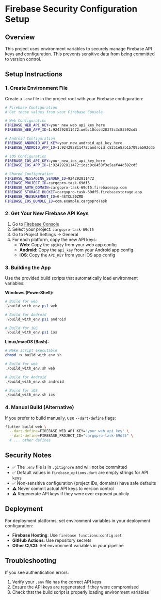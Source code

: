 # Firebase Security Configuration Setup

## Overview
This project uses environment variables to securely manage Firebase API keys and configuration. This prevents sensitive data from being committed to version control.

## Setup Instructions

### 1. Create Environment File
Create a `.env` file in the project root with your Firebase configuration:

```bash
# Firebase Configuration
# Get these values from your Firebase Console

# Web Configuration
FIREBASE_WEB_API_KEY=your_new_web_api_key_here
FIREBASE_WEB_APP_ID=1:924292811472:web:18cccd20375c3c83592cd5

# Android Configuration  
FIREBASE_ANDROID_API_KEY=your_new_android_api_key_here
FIREBASE_ANDROID_APP_ID=1:924292811472:android:c8251e8ab1b7095a592cd5

# iOS Configuration
FIREBASE_IOS_API_KEY=your_new_ios_api_key_here
FIREBASE_IOS_APP_ID=1:924292811472:ios:9c8450f3e5eef44d592cd5

# Shared Configuration
FIREBASE_MESSAGING_SENDER_ID=924292811472
FIREBASE_PROJECT_ID=cargopro-task-69df5
FIREBASE_AUTH_DOMAIN=cargopro-task-69df5.firebaseapp.com
FIREBASE_STORAGE_BUCKET=cargopro-task-69df5.firebasestorage.app
FIREBASE_MEASUREMENT_ID=G-4STCL20ZMD
FIREBASE_IOS_BUNDLE_ID=com.example.cargoproTask
```

### 2. Get Your New Firebase API Keys

1. Go to [Firebase Console](https://console.firebase.google.com/)
2. Select your project: `cargopro-task-69df5`
3. Go to Project Settings → General
4. For each platform, copy the new API keys:
   - **Web**: Copy the `apiKey` from your web app config
   - **Android**: Copy the `api_key` from your Android app config  
   - **iOS**: Copy the `API_KEY` from your iOS app config

### 3. Building the App

Use the provided build scripts that automatically load environment variables:

**Windows (PowerShell):**
```powershell
# Build for web
.\build_with_env.ps1 web

# Build for Android
.\build_with_env.ps1 android

# Build for iOS
.\build_with_env.ps1 ios
```

**Linux/macOS (Bash):**
```bash
# Make script executable
chmod +x build_with_env.sh

# Build for web
./build_with_env.sh web

# Build for Android
./build_with_env.sh android

# Build for iOS
./build_with_env.sh ios
```

### 4. Manual Build (Alternative)

If you prefer to build manually, use `--dart-define` flags:

```bash
flutter build web \
  --dart-define=FIREBASE_WEB_API_KEY="your_web_api_key" \
  --dart-define=FIREBASE_PROJECT_ID="cargopro-task-69df5" \
  # ... other defines
```

## Security Notes

- ✅ The `.env` file is in `.gitignore` and will not be committed
- ✅ Default values in `firebase_options.dart` are empty strings for API keys
- ✅ Non-sensitive configuration (project IDs, domains) have safe defaults
- ⚠️ Never commit actual API keys to version control
- ⚠️ Regenerate API keys if they were ever exposed publicly

## Deployment

For deployment platforms, set environment variables in your deployment configuration:

- **Firebase Hosting**: Use `firebase functions:config:set`
- **GitHub Actions**: Use repository secrets
- **Other CI/CD**: Set environment variables in your pipeline

## Troubleshooting

If you see authentication errors:
1. Verify your `.env` file has the correct API keys
2. Ensure the API keys are regenerated if they were compromised
3. Check that the build script is properly loading environment variables
